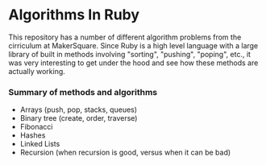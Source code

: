 # Algorithms In Ruby

This repository has a number of different algorithm problems from the cirriculum at MakerSquare. Since Ruby is a high level language with a large library of built in methods involving "sorting", "pushing", "poping", etc., it was very interesting to get under the hood and see how these methods are actually working.

### Summary of methods and algorithms 
- Arrays (push, pop, stacks, queues)
- Binary tree (create, order, traverse)
- Fibonacci
- Hashes
- Linked Lists
- Recursion (when recursion is good, versus when it can be bad)